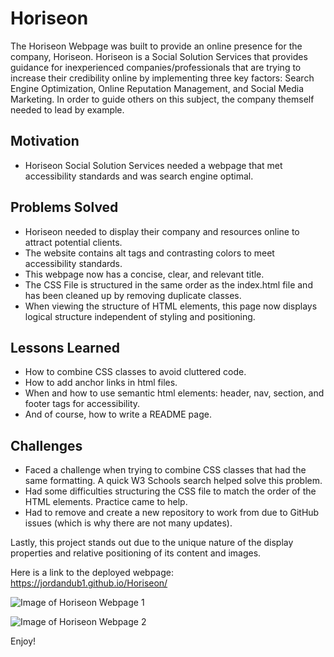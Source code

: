 # Horiseon

The Horiseon Webpage was built to provide an online presence for the company, Horiseon. Horiseon is a Social Solution Services that provides guidance for inexperienced companies/professionals that are trying to increase their credibility online by implementing three key factors: Search Engine Optimization, Online Reputation Management, and Social Media Marketing. In order to guide others on this subject, the company themself needed to lead by example. 

## Motivation

* Horiseon Social Solution Services needed a webpage that met accessibility standards and was search engine optimal.

## Problems Solved

* Horiseon needed to display their company and resources online to attract potential clients. 
* The website contains alt tags and contrasting colors to meet accessibility standards.
* This webpage now has a concise, clear, and relevant title.
* The CSS File is structured in the same order as the index.html file and has been cleaned up by removing duplicate classes.
* When viewing the structure of HTML elements, this page now displays logical structure independent of styling and positioning.

## Lessons Learned

* How to combine CSS classes to avoid cluttered code.
* How to add anchor links in html files.
* When and how to use semantic html elements: header, nav, section, and footer tags for accessibility.
* And of course, how to write a README page.
  
## Challenges

* Faced a challenge when trying to combine CSS classes that had the same formatting. A quick W3 Schools search helped solve this problem.
* Had some difficulties structuring the CSS file to match the order of the HTML elements. Practice came to help.
* Had to remove and create a new repository to work from due to GitHub issues (which is why there are not many updates).

Lastly, this project stands out due to the unique nature of the display properties and relative positioning of its content and images. 
  
Here is a link to the deployed webpage: https://jordandub1.github.io/Horiseon/

![Image of Horiseon Webpage 1](https://jordandub1.github.io/Horiseon/assets/images/Horiseon-screenshot1.png)

![Image of Horiseon Webpage 2](https://jordandub1.github.io/Horiseon/assets/images/Horiseon-screenshot2.png)

Enjoy!